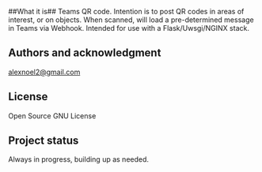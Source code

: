 ##What it is##
Teams QR code. Intention is to post QR codes in areas of interest, or on objects. When scanned, will load a pre-determined message in Teams via Webhook.
Intended for use with a Flask/Uwsgi/NGINX stack.
 
## Authors and acknowledgment
alexnoel2@gmail.com

## License
Open Source GNU License

## Project status
Always in progress, building up as needed. 
